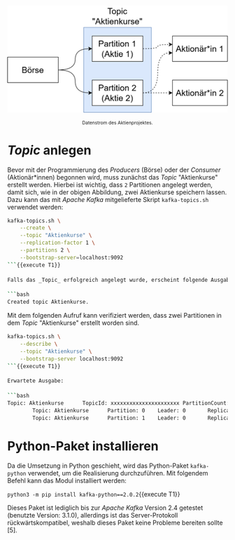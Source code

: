 ![Datenstrom des Aktienprojektes.](./assets/aktien.png "Datenstrom des Aktienprojektes.")

<center style="font-size: 75%;">Datenstrom des Aktienprojektes.</center>

# _Topic_ anlegen

Bevor mit der Programmierung des _Producers_ (Börse) oder der _Consumer_ (Aktionär\*innen) begonnen wird, muss zunächst das _Topic_ "Aktienkurse" erstellt werden. Hierbei ist wichtig, dass `2` Partitionen angelegt werden, damit sich, wie in der obigen Abbildung, zwei Aktienkurse speichern lassen. Dazu kann das mit _Apache Kafka_ mitgelieferte Skript `kafka-topics.sh` verwendet werden:

```bash
kafka-topics.sh \
    --create \
    --topic "Aktienkurse" \
    --replication-factor 1 \
    --partitions 2 \
    --bootstrap-server=localhost:9092
```{{execute T1}}

Falls das _Topic_ erfolgreich angelegt wurde, erscheint folgende Ausgabe:

```bash
Created topic Aktienkurse.
```

Mit dem folgenden Aufruf kann verifiziert werden, dass zwei Partitionen in dem _Topic_ "Aktienkurse" erstellt worden sind.

```bash
kafka-topics.sh \
    --describe \
    --topic "Aktienkurse" \
    --bootstrap-server localhost:9092
```{{execute T1}}

Erwartete Ausgabe:

```bash
Topic: Aktienkurse      TopicId: xxxxxxxxxxxxxxxxxxxxxx PartitionCount: 2       ReplicationFactor: 1    Configs: segment.bytes=1073741824
        Topic: Aktienkurse      Partition: 0    Leader: 0       Replicas: 0     Isr: 0
        Topic: Aktienkurse      Partition: 1    Leader: 0       Replicas: 0     Isr: 0
```

# Python-Paket installieren

Da die Umsetzung in Python geschieht, wird das Python-Paket `kafka-python` verwendet, um die Realisierung durchzuführen. Mit folgendem Befehl kann das Modul installiert werden:

`python3 -m pip install kafka-python==2.0.2`{{execute T1}}

Dieses Paket ist lediglich bis zur _Apache Kafka_ Version 2.4 getestet (benutzte Version: 3.1.0), allerdings ist das Server-Protokoll rückwärtskompatibel, weshalb dieses Paket keine Probleme bereiten sollte [5].
